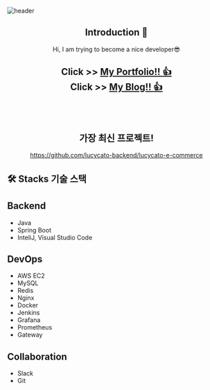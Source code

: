<!--
**witwint/witwint** is a ✨ _special_ ✨ repository because its `README.md` (this file) appears on your GitHub profile.
 
Here are some ideas to get you  started:
- 🔭 I’m currently working on ...
- 🌱 I’m currently learning ...
- 👯 I’m looking to collaborate on ...
- 🤔 I’m looking for help with ...
- 💬 Ask me about ...
- 📫 How to reach me: ...
-->
<!-- 헤더 -->
![header](https://capsule-render.vercel.app/api?type=slice&color=auto&height=200&section=header&text=Hello&desc=I'm%20Witwint&fontSize=60&rotate=14&fontAlignY=25&fontAlign=75&descAlignY=43&descAlign=80&&animation=twinkling)

<div align=center>
<!--소개-->

## Introduction :raised_hands:
Hi, I am trying to become a nice developer😎
 
## Click >> <a href ="https://00msb.notion.site/MoonSeokBeom-b9d55d8e328e46d5928a6507f03e69cc?pvs=4">My Portfolio!! :+1:  </a> <br> Click >> <a href ="https://velog.io/@witwint">My Blog!! :+1:  </a>
<br/><br/>
 
 
## 가장 최신 프로젝트!

https://github.com/lucycato-backend/lucycato-e-commerce
</div>

## 🛠️ Stacks 기술 스택

## Backend

- Java
- Spring Boot
- InteliJ, Visual Studio Code

## DevOps

- AWS EC2
- MySQL
- Redis
- Nginx
- Docker
- Jenkins
- Grafana
- Prometheus
- Gateway

## Collaboration

- Slack
- Git
